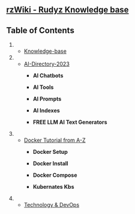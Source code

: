 ##  [rzWiki - Rudyz Knowledge base](https://github.com/6rz6/RzWiki/blob/main/RzWiki.md)


 ## Table of Contents

1.  * [Knowledge-base](https://github.com/6rz6/RzWiki/wiki/Rudyz-Knowledge-base)
1.  * [AI-Directory-2023](https://github.com/6rz6/RzWiki/wiki/%F0%9F%A4%96-Artificial-Intelligence-Directory-2023-updated-AI's)
       - **AI Chatbots**
    
       - **AI Tools**
            
       - **AI Prompts**
            
       - **AI Indexes**

       - **FREE LLM AI Text Generators**

1.  * [Docker Tutorial from A-Z](https://github.com/6rz6/6rz6/blob/main/Docker%20Tutorial%20For%20Dummy's%20from%20A-Z.md)
       - **Docker Setup**
    
       - **Docker Install**
            
       - **Docker Compose**
            
       - **Kubernates Kbs**
1.  * [Technology & DevOps](https://github.com/6rz6/RzWiki/wiki/%F0%9F%A4%96-Artificial-Intelligence-Directory-2023-updated-AI's)